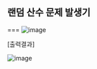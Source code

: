 ## 랜덤 산수 문제 발생기

===
![image](https://github.com/user-attachments/assets/92e5f4e0-fad6-4b69-a0b4-d542d1e14b28)


[출력결과]  

![image](https://github.com/user-attachments/assets/02fc74b6-4191-4406-8c43-8891e45cc5ae)

